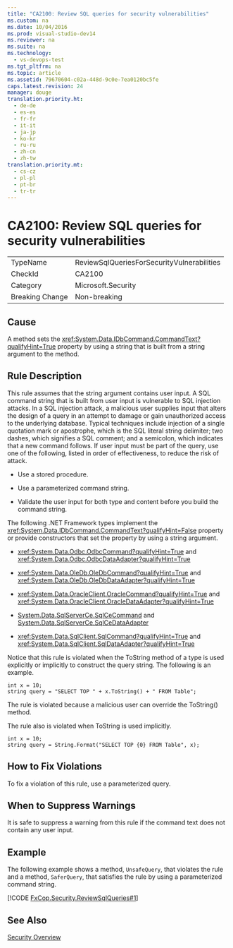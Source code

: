 ```yaml
---
title: "CA2100: Review SQL queries for security vulnerabilities"
ms.custom: na
ms.date: 10/04/2016
ms.prod: visual-studio-dev14
ms.reviewer: na
ms.suite: na
ms.technology: 
  - vs-devops-test
ms.tgt_pltfrm: na
ms.topic: article
ms.assetid: 79670604-c02a-448d-9c0e-7ea0120bc5fe
caps.latest.revision: 24
manager: douge
translation.priority.ht: 
  - de-de
  - es-es
  - fr-fr
  - it-it
  - ja-jp
  - ko-kr
  - ru-ru
  - zh-cn
  - zh-tw
translation.priority.mt: 
  - cs-cz
  - pl-pl
  - pt-br
  - tr-tr
---
```

# CA2100: Review SQL queries for security vulnerabilities
|||  
|-|-|  
|TypeName|ReviewSqlQueriesForSecurityVulnerabilities|  
|CheckId|CA2100|  
|Category|Microsoft.Security|  
|Breaking Change|Non-breaking|  
  
## Cause  
 A method sets the <xref:System.Data.IDbCommand.CommandText?qualifyHint=True> property by using a string that is built from a string argument to the method.  
  
## Rule Description  
 This rule assumes that the string argument contains user input. A SQL command string that is built from user input is vulnerable to SQL injection attacks. In a SQL injection attack, a malicious user supplies input that alters the design of a query in an attempt to damage or gain unauthorized access to the underlying database. Typical techniques include injection of a single quotation mark or apostrophe, which is the SQL literal string delimiter; two dashes, which signifies a SQL comment; and a semicolon, which indicates that a new command follows. If user input must be part of the query, use one of the following, listed in order of effectiveness, to reduce the risk of attack.  
  
-   Use a stored procedure.  
  
-   Use a parameterized command string.  
  
-   Validate the user input for both type and content before you build the command string.  
  
 The following .NET Framework types implement the <xref:System.Data.IDbCommand.CommandText?qualifyHint=False> property or provide constructors that set the property by using a string argument.  
  
-   <xref:System.Data.Odbc.OdbcCommand?qualifyHint=True> and <xref:System.Data.Odbc.OdbcDataAdapter?qualifyHint=True>  
  
-   <xref:System.Data.OleDb.OleDbCommand?qualifyHint=True> and <xref:System.Data.OleDb.OleDbDataAdapter?qualifyHint=True>  
  
-   <xref:System.Data.OracleClient.OracleCommand?qualifyHint=True> and <xref:System.Data.OracleClient.OracleDataAdapter?qualifyHint=True>  
  
-   [System.Data.SqlServerCe.SqlCeCommand](assetId:///System.Data.SqlServerCe.SqlCeCommand?qualifyHint=False&autoUpgrade=True) and  [System.Data.SqlServerCe.SqlCeDataAdapter](assetId:///System.Data.SqlServerCe.SqlCeDataAdapter?qualifyHint=False&autoUpgrade=True)  
  
-   <xref:System.Data.SqlClient.SqlCommand?qualifyHint=True> and <xref:System.Data.SqlClient.SqlDataAdapter?qualifyHint=True>  
  
 Notice that this rule is violated when the ToString method of a type is used explicitly or implicitly to construct the query string. The following is an example.  
  
```  
int x = 10;  
string query = "SELECT TOP " + x.ToString() + " FROM Table";  
```  
  
 The rule is violated because a malicious user can override the ToString() method.  
  
 The rule also is violated when ToString is used implicitly.  
  
```  
int x = 10;  
string query = String.Format("SELECT TOP {0} FROM Table", x);  
```  
  
## How to Fix Violations  
 To fix a violation of this rule, use a parameterized query.  
  
## When to Suppress Warnings  
 It is safe to suppress a warning from this rule if the command text does not contain any user input.  
  
## Example  
 The following example shows a method, `UnsafeQuery`, that violates the rule and a method, `SaferQuery`, that satisfies the rule by using a parameterized command string.  
  
 [!CODE [FxCop.Security.ReviewSqlQueries#1](../CodeSnippet/VS_Snippets_CodeAnalysis/FxCop.Security.ReviewSqlQueries#1)]  
  
## See Also  
 [Security Overview](../Topic/Security%20Overview2.md)